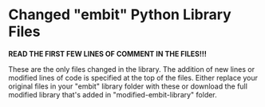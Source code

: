 # Changed "embit" Python Library Files

**READ THE FIRST FEW LINES OF COMMENT IN THE FILES!!!**

These are the only files changed in the library. The addition of new lines or modified lines of code is specified at the top of the files. Either replace your original files in your "embit" library folder with these or download the full modified library that's added in "modified-embit-library" folder.
